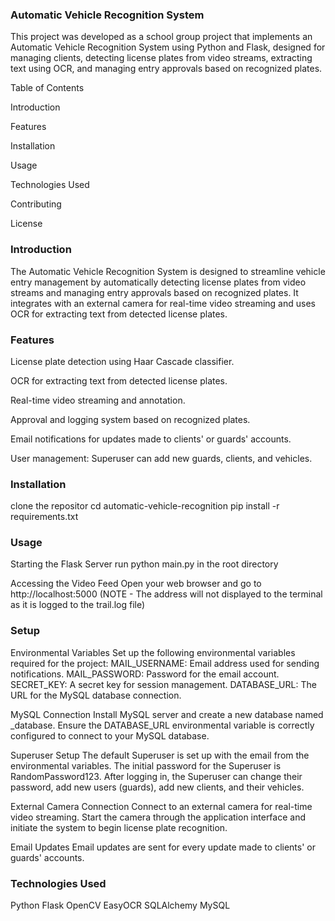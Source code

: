 ### Automatic Vehicle Recognition System

This project was developed as a school group project that implements an Automatic Vehicle Recognition System using Python and Flask, designed for managing clients, detecting license plates from video streams, extracting text using OCR, and managing entry approvals based on recognized plates.

Table of Contents

Introduction

Features

Installation

Usage

Technologies Used

Contributing

License

### Introduction

The Automatic Vehicle Recognition System is designed to streamline vehicle entry management by automatically detecting license plates from video streams and managing entry approvals based on recognized plates. It integrates with an external camera for real-time video streaming and uses OCR for extracting text from detected license plates.

### Features

License plate detection using Haar Cascade classifier.

OCR for extracting text from detected license plates.

Real-time video streaming and annotation.

Approval and logging system based on recognized plates.

Email notifications for updates made to clients' or guards' accounts.

User management: Superuser can add new guards, clients, and vehicles.

### Installation

clone the repositor
cd automatic-vehicle-recognition
pip install -r requirements.txt

### Usage

Starting the Flask Server
run python main.py in the root directory

Accessing the Video Feed
Open your web browser and go to http://localhost:5000
(NOTE - The address will not displayed to the terminal as it is logged to the trail.log file)

### Setup

Environmental Variables
Set up the following environmental variables required for the project:
MAIL_USERNAME: Email address used for sending notifications.
MAIL_PASSWORD: Password for the email account.
SECRET_KEY: A secret key for session management.
DATABASE_URL: The URL for the MySQL database connection.

MySQL Connection
Install MySQL server and create a new database named _database.
Ensure the DATABASE_URL environmental variable is correctly configured to connect to your MySQL database.

Superuser Setup
The default Superuser is set up with the email from the environmental variables.
The initial password for the Superuser is RandomPassword123.
After logging in, the Superuser can change their password, add new users (guards), add new clients, and their vehicles.

External Camera Connection
Connect to an external camera for real-time video streaming.
Start the camera through the application interface and initiate the system to begin license plate recognition.

Email Updates
Email updates are sent for every update made to clients' or guards' accounts.

### Technologies Used
Python
Flask
OpenCV
EasyOCR
SQLAlchemy
MySQL
